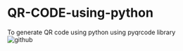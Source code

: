 
# QR-CODE-using-python
To generate QR code using python using pyqrcode library<br>
![github](https://user-images.githubusercontent.com/76725996/121639776-ad8ecc80-caaa-11eb-814f-600bd236259f.png)
